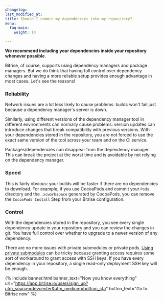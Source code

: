 ```yaml
---
changelog: 
last_modified_at: 
title: Should I commit my dependencies into my repository?
menu:
  faq-main:
    weight: 14

---
```

**We recommend including your dependencies inside your repository whenever possible**.

Bitrise, of course, supports using dependency managers and package managers. But we do think that having full control over dependency changes and having a more reliable setup provides enough advantage in most cases. Let's see the reasons!

### Reliability

Network issues are a lot less likely to cause problems: builds won't fail just because a dependency manager's server is down.

Similarly, using different versions of the dependency manager tool in different environments can normally cause problems: version updates can introduce changes that break compatibility with previous versions. With your dependencies stored in the repository, you are not forced to use the exact same version of the tool across your team and on the CI service.

Packages/dependencies can disappear from the dependency manager. This can break the project at the worst time and is avoidable by not relying on the dependency manager.

### Speed

This is fairly obvious: your builds will be faster if there are no dependencies to download. For example, if you use CocoaPods and commit your `Pods` directory and the `.xcworkspace` generated by CocoaPods, you can remove the `CocoaPods Install` Step from your Bitrise configuration.

### Control

With the dependencies stored in the repository, you see every single dependency update in your repository and you can review the changes in git. You have full control over whether to upgrade to a newer version of any dependency.

There are no more issues with private submodules or private pods. [Using private submodules](/faq/adding-projects-with-submodules/) can be tricky because granting access requires some sort of workaround to grant access with SSH keys. If you have every dependency in your repository, a single read-only deployment SSH key will be enough.

{% include banner.html banner_text="Now you know everything" url="https://app.bitrise.io/users/sign_up?utm_source=devcenter&utm_medium=bottom_cta" button_text="Go to Bitrise now" %}